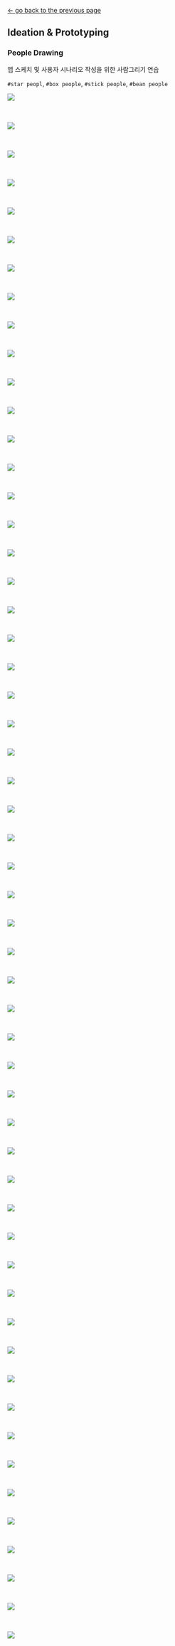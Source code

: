 [← go back to the previous page](../IdeaProto.md)

## Ideation & Prototyping

### People Drawing
앱 스케치 및 사용자 시나리오 작성을 위한 사람그리기 연습

`#star peopl`, `#box people`, `#stick people`, `#bean people`

![](MidExhibitionImg/people/1.png)
<br><br><br>

![](MidExhibitionImg/people/2.png)
<br><br><br>

![](MidExhibitionImg/people/3.png)
<br><br><br>

![](MidExhibitionImg/people/4.png)
<br><br><br>

![](MidExhibitionImg/people/5.png)
<br><br><br>

![](MidExhibitionImg/people/6.png)
<br><br><br>

![](MidExhibitionImg/people/7.png)
<br><br><br>

![](MidExhibitionImg/people/8.png)
<br><br><br>

![](MidExhibitionImg/people/9.png)
<br><br><br>

![](MidExhibitionImg/people/10.png)
<br><br><br>

![](MidExhibitionImg/people/11.png)
<br><br><br>

![](MidExhibitionImg/people/12.png)
<br><br><br>

![](MidExhibitionImg/people/13.png)
<br><br><br>

![](MidExhibitionImg/people/14.png)
<br><br><br>

![](MidExhibitionImg/people/15.png)
<br><br><br>

![](MidExhibitionImg/people/16.png)
<br><br><br>

![](MidExhibitionImg/people/17.png)
<br><br><br>

![](MidExhibitionImg/people/18.png)
<br><br><br>

![](MidExhibitionImg/people/19.png)
<br><br><br>

![](MidExhibitionImg/people/20.png)
<br><br><br>

![](MidExhibitionImg/people/21.png)
<br><br><br>

![](MidExhibitionImg/people/22.png)
<br><br><br>

![](MidExhibitionImg/people/23.png)
<br><br><br>

![](MidExhibitionImg/people/24.png)
<br><br><br>

![](MidExhibitionImg/people/25.png)
<br><br><br>

![](MidExhibitionImg/people/26.png)
<br><br><br>

![](MidExhibitionImg/people/27.png)
<br><br><br>

![](MidExhibitionImg/people/28.png)
<br><br><br>

![](MidExhibitionImg/people/29.png)
<br><br><br>

![](MidExhibitionImg/people/30.png)
<br><br><br>

![](MidExhibitionImg/people/31.png)
<br><br><br>

![](MidExhibitionImg/people/32.png)
<br><br><br>

![](MidExhibitionImg/people/33.png)
<br><br><br>

![](MidExhibitionImg/people/34.png)
<br><br><br>

![](MidExhibitionImg/people/35.png)
<br><br><br>

![](MidExhibitionImg/people/36.png)
<br><br><br>

![](MidExhibitionImg/people/37.png)
<br><br><br>

![](MidExhibitionImg/people/38.png)
<br><br><br>

![](MidExhibitionImg/people/39.png)
<br><br><br>

![](MidExhibitionImg/people/40.png)
<br><br><br>

![](MidExhibitionImg/people/41.png)
<br><br><br>

![](MidExhibitionImg/people/42.png)
<br><br><br>

![](MidExhibitionImg/people/43.png)
<br><br><br>

![](MidExhibitionImg/people/44.png)
<br><br><br>

![](MidExhibitionImg/people/45.png)
<br><br><br>

![](MidExhibitionImg/people/46.png)
<br><br><br>

![](MidExhibitionImg/people/47.png)
<br><br><br>

![](MidExhibitionImg/people/48.png)
<br><br><br>

![](MidExhibitionImg/people/49.png)
<br><br><br>

![](MidExhibitionImg/people/50.png)
<br><br><br>

![](MidExhibitionImg/people/51.png)
<br><br><br>

![](MidExhibitionImg/people/52.png)
<br><br><br>

![](MidExhibitionImg/people/53.png)
<br><br><br>

![](MidExhibitionImg/people/54.png)
<br><br><br>

![](MidExhibitionImg/people/55.png)
<br><br><br>